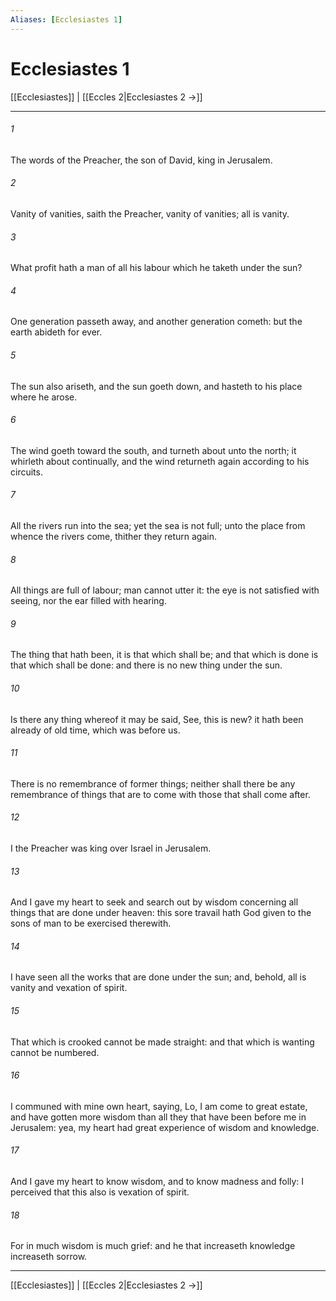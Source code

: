```yaml
---
Aliases: [Ecclesiastes 1]
---
```

# Ecclesiastes 1

[[Ecclesiastes]] | [[Eccles 2|Ecclesiastes 2 →]]
***



###### 1 
The words of the Preacher, the son of David, king in Jerusalem. 

###### 2 
Vanity of vanities, saith the Preacher, vanity of vanities; all is vanity. 

###### 3 
What profit hath a man of all his labour which he taketh under the sun? 

###### 4 
One generation passeth away, and another generation cometh: but the earth abideth for ever. 

###### 5 
The sun also ariseth, and the sun goeth down, and hasteth to his place where he arose. 

###### 6 
The wind goeth toward the south, and turneth about unto the north; it whirleth about continually, and the wind returneth again according to his circuits. 

###### 7 
All the rivers run into the sea; yet the sea is not full; unto the place from whence the rivers come, thither they return again. 

###### 8 
All things are full of labour; man cannot utter it: the eye is not satisfied with seeing, nor the ear filled with hearing. 

###### 9 
The thing that hath been, it is that which shall be; and that which is done is that which shall be done: and there is no new thing under the sun. 

###### 10 
Is there any thing whereof it may be said, See, this is new? it hath been already of old time, which was before us. 

###### 11 
There is no remembrance of former things; neither shall there be any remembrance of things that are to come with those that shall come after. 

###### 12 
I the Preacher was king over Israel in Jerusalem. 

###### 13 
And I gave my heart to seek and search out by wisdom concerning all things that are done under heaven: this sore travail hath God given to the sons of man to be exercised therewith. 

###### 14 
I have seen all the works that are done under the sun; and, behold, all is vanity and vexation of spirit. 

###### 15 
That which is crooked cannot be made straight: and that which is wanting cannot be numbered. 

###### 16 
I communed with mine own heart, saying, Lo, I am come to great estate, and have gotten more wisdom than all they that have been before me in Jerusalem: yea, my heart had great experience of wisdom and knowledge. 

###### 17 
And I gave my heart to know wisdom, and to know madness and folly: I perceived that this also is vexation of spirit. 

###### 18 
For in much wisdom is much grief: and he that increaseth knowledge increaseth sorrow.

***
[[Ecclesiastes]] | [[Eccles 2|Ecclesiastes 2 →]]
